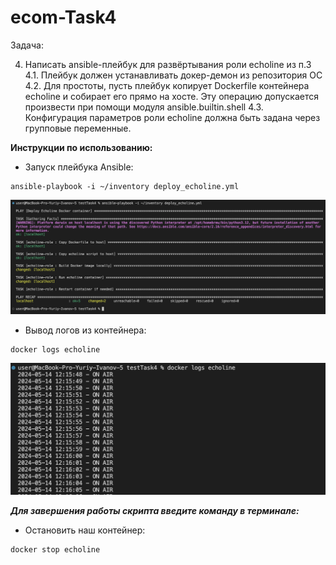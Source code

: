 # ecom-Task4

Задача:

4. Написать ansible-плейбук для развёртывания роли echoline из п.3
4.1. Плейбук должен устанавливать докер-демон из репозитория ОС
4.2. Для простоты, пусть плейбук копирует Dockerfile контейнера echoline и собирает его прямо на хосте. Эту операцию допускается произвести при помощи модуля ansible.builtin.shell
4.3. Конфигурация параметров роли echoline должна быть задана через групповые переменные.


**Инструкции по использованию:**

- Запуск плейбука Ansible:
```
ansible-playbook -i ~/inventory deploy_echoline.yml
```
![output1](https://github.com/ivnovyuriy/ecom_tasks/blob/master/testTask4/img/output1.png?raw=true)

- Вывод логов из контейнера:
```
docker logs echoline 
```
![output2](https://github.com/ivnovyuriy/ecom_tasks/blob/master/testTask4/img/output2.png?raw=true)

***Для завершения работы скрипта введите команду в терминале:***

- Остановить наш контейнер:
```
docker stop echoline 
```